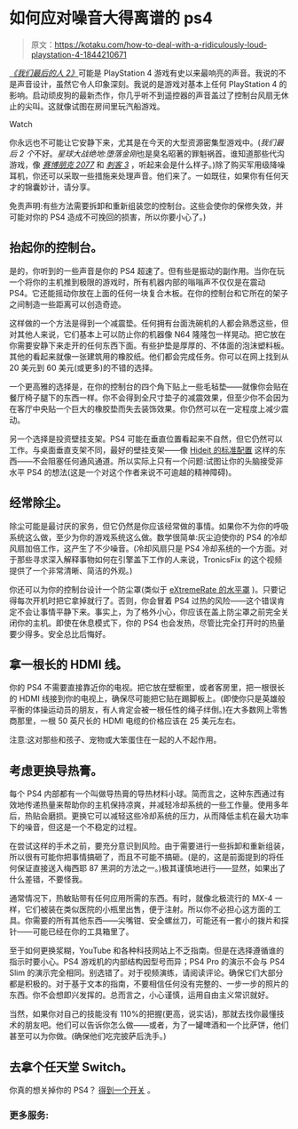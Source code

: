 # 如何应对噪音大得离谱的 ps4

> 原文：<https://kotaku.com/how-to-deal-with-a-ridiculously-loud-playstation-4-1844210671>

[*《我们最后的人 2》*](https://kotaku.com/the-last-of-us-part-ii-the-kotaku-review-1844006193)可能是 PlayStation 4 游戏有史以来最响亮的声音。我说的不是声音设计，虽然它令人印象深刻。我说的是游戏对基本上任何 PlayStation 4 的影响。启动顽皮狗的最新杰作，你几乎听不到遥控器的声音盖过了控制台风扇无休止的尖叫。这就像试图在房间里玩汽船游戏。

Watch

你永远也不可能让它安静下来，尤其是在今天的大型资源密集型游戏中。(*我们最后 2 个*不好。*星球大战绝地:堕落金刚*也是臭名昭著的罪魁祸首。谁知道那些代沟游戏，像 [*赛博朋克 2077*](https://kotaku.com/cyberpunk-2077-is-complex-and-overwhelming-but-it-work-1844163262) 和 [*刺客 3*](https://kotaku.com/everything-we-know-about-the-playstation-5-1844017899) ，听起来会是什么样子。)除了购买军用级降噪耳机，你还可以采取一些措施来处理声音。他们来了。一如既往，如果你有任何天才的锦囊妙计，请分享。

免责声明:有些方法需要拆卸和重新组装您的控制台。这些会使你的保修失效，并可能对你的 PS4 造成不可挽回的损害，所以你要小心了。)

## 抬起你的控制台。

是的，你听到的一些声音是你的 PS4 超速了。但有些是振动的副作用。当你在玩一个将你的主机推到极限的游戏时，所有机器内部的嗡嗡声不仅仅是在震动 PS4。它还能摇动你放在上面的任何一块复合木板。在你的控制台和它所在的架子之间制造一些距离可以创造奇迹。

这样做的一个方法是得到一个减震垫。任何拥有台面洗碗机的人都会熟悉这些，但对其他人来说，它们基本上可以防止你的机器像 N64 隆隆包一样晃动。把它放在你需要安静下来走开的任何东西下面。有些护垫是厚厚的、不体面的泡沫塑料板。其他的看起来就像一张建筑用的橡胶纸。他们都会完成任务。你可以在网上找到从 20 美元到 60 美元(或更多)的不错的选择。

一个更高雅的选择是，在你的控制台的四个角下贴上一些毛毡垫——就像你会贴在餐厅椅子腿下的东西一样。你不会得到全尺寸垫子的减震效果，但至少你不会因为在客厅中央贴一个巨大的橡胶垫而失去装饰效果。你仍然可以在一定程度上减少震动。

另一个选择是投资壁挂支架。PS4 可能在垂直位置看起来不自然，但它仍然可以工作。与桌面垂直支架不同，最好的壁挂支架——像 [Hideit 的标准配置](https://www.amazon.com/HIDEit-Mount-Black-Original-playstation-4/dp/B00PMLO4YK?asc_campaign=InlineText&asc_refurl=https://kotaku.com/how-to-deal-with-a-ridiculously-loud-playstation-4-1844210671&asc_source=&tag=kinjakotakulink-20) 这样的东西——不会阻塞任何通风通道。所以实际上只有一个问题:试图让你的头脑接受非水平 PS4 的想法(这是一个对这个作者来说不可逾越的精神障碍)。

## 经常除尘。

除尘可能是最讨厌的家务，但它仍然是你应该经常做的事情。如果你不为你的呼吸系统这么做，至少为你的游戏系统这么做。数学很简单:灰尘迫使你的 PS4 的冷却风扇加倍工作，这产生了不少噪音。(冷却风扇只是 PS4 冷却系统的一个方面。对于那些寻求深入解释事物如何在引擎盖下工作的人来说，TronicsFix 的这个视频 提供了一个非常清晰、简洁的外观。)

你还可以为你的控制台设计一个防尘罩(类似于 [eXtremeRate 的水平罩](https://www.amazon.com/eXtremeRate-Horizontal-Playstation-Waterproof-Dustproof/dp/B01B8WLUR0/ref=pd_lpo_63_t_0/147-9441851-7910011?_encoding=UTF8&asc_campaign=InlineText&asc_refurl=https://kotaku.com/how-to-deal-with-a-ridiculously-loud-playstation-4-1844210671&asc_source=&pd_rd_i=B01B8WLUR0&pd_rd_r=9fd42bc9-275d-4631-9e2b-54712fd9600b&pd_rd_w=zXOqu&pd_rd_wg=M0Z8X&pf_rd_p=7b36d496-f366-4631-94d3-61b87b52511b&pf_rd_r=G23986THE18CM4NGPR1N&psc=1&refRID=G23986THE18CM4NGPR1N&tag=kinjakotakulink-20) )。只要记得每次开机时把它拿掉就行了。否则，你会冒着 PS4 过热的风险——这个错误肯定不会让事情平静下来。事实上，为了格外小心，你应该在盖上防尘罩之前完全关闭你的主机。即使在休息模式下，你的 PS4 也会发热，尽管比完全打开时的热量要少得多。安全总比后悔好。

## 拿一根长的 HDMI 线。

你的 PS4 不需要直接靠近你的电视。把它放在壁橱里，或者客房里，把一根很长的 HDMI 线接到你的电视上，确保尽可能把它贴在踢脚板上。(即使你只是英雄般平衡的体操运动员的朋友，有人肯定会被一根任性的绳子绊倒。)在大多数网上零售商那里，一根 50 英尺长的 HDMI 电缆的价格应该在 25 美元左右。

注意:这对那些和孩子、宠物或大笨蛋住在一起的人不起作用。

## 考虑更换导热膏。

每个 PS4 内部都有一个叫做导热膏的导热材料小球。简而言之，这种东西通过有效地传递热量来帮助你的主机保持凉爽，并减轻冷却系统的一些工作量。使用多年后，热贴会磨损。更换它可以减轻这些冷却系统的压力，从而降低主机在最大功率下的噪音，但这是一个不稳定的过程。

在尝试这样的手术之前，要充分意识到风险。由于需要进行一些拆卸和重新组装，所以很有可能你把事情搞砸了，而且不可能不搞砸。(是的，这是前面提到的将任何保证直接送入梅西耶 87 黑洞的方法之一。)极其谨慎地进行——显然，如果出了什么差错，不要怪我。

通常情况下，热敏贴带有任何应用所需的东西。有时，就像北极流行的 MX-4 一样，它们被装在类似医院的小瓶里出售，便于注射。所以你不必担心这方面的工具。你需要的所有其他东西——尖嘴钳、安全螺丝刀，可能还有一套小的拨片和探针——可能已经在你的工具箱里了。

至于如何更换浆糊，YouTube 和各种科技网站上不乏指南。但是在选择遵循谁的指示时要小心。PS4 游戏机的内部结构因型号而异；PS4 Pro 的演示不会与 PS4 Slim 的演示完全相同。别选错了。对于视频演练，请阅读评论。确保它们大部分都是积极的。对于基于文本的指南，不要相信任何没有完整的、一步一步的照片的东西。你不会想即兴发挥的。总而言之，小心谨慎，运用自由主义常识就好。

当然，如果你对自己的技能没有 110%的把握(更高，说实话)，那就去找你最懂技术的朋友吧。他们可以告诉你怎么做——或者，为了一罐啤酒和一个比萨饼，他们甚至可以为你做。(确保他们吃完披萨后洗手。)

## 去拿个任天堂 Switch。

你真的想关掉你的 PS4？ [得到一个开关](https://kotaku.com/tips-for-getting-the-most-out-of-your-nintendo-switch-1823834550) 。

### 更多服务: